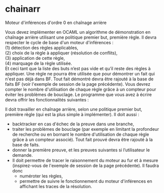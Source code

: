# chainarr
 Moteur d'inférences d'ordre 0 en chaînage arrière

Vous devez implémenter en OCAML un algorithme de démonstration en chaînage arrière utilisant
une politique premier but, première règle. Il devra respecter le cycle de base d'un moteur
d'inférences :  
 (1) détection des règles applicables,  
 (2) choix de la règle à appliquer (résolution de conflits),  
 (3) application de cette règle,  
 (4) marquage de la règle utilisée.  
Et ceci tant que la liste des buts n’est pas vide et qu’il reste des règles à appliquer.
Une règle ne pourra être utilisée que pour démontrer un fait qui n'est pas déjà dans BF. Tout fait
démontré devra être rajouté à la base de faits BF (voir l'exemple de session de la page précédente).
Vous devrez compter le nombre d'utilisation de chaque règle grâce à un compteur pour éviter les
problèmes de bouclage. Le programme que vous avez à écrire devra offrir les fonctionnalités
suivantes :

Il doit travailler en chaînage arrière, selon une politique premier but, première règle (qui est la plus simple à implémenter). Il doit aussi :  
 - backtracker en cas d'échec de la preuve dans une branche,  
 - traiter les problèmes de bouclage (par exemple en limitant la profondeur de recherche ou en bornant le nombre d'utilisation de chaque règle grâce à un compteur associé). Tout fait prouvé devra être rajouté à la base de faits.  
 - donner la première preuve, et les preuves suivantes si l’utilisateur le demande.  
 - Il doit permettre de tracer le raisonnement du moteur au fur et à mesure (inspirez-vous de l'exemple de session de la page précédente). Il faudra donc  
    - numéroter les règles,  
    - permettre de suivre le fonctionnement du moteur d'inférences en affichant les traces de la résolution.  
    
